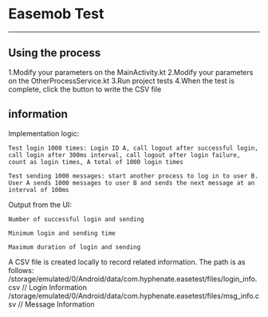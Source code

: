# Easemob Test
--------
## Using the process
1.Modify your parameters on the MainActivity.kt
2.Modify your parameters on the OtherProcessService.kt
3.Run project tests
4.When the test is complete, click the button to write the CSV file

## information
   
Implementation logic:

    Test login 1000 times: Login ID A, call logout after successful login, call login after 300ms interval, call logout after login failure, count as login times, A total of 1000 login times

    Test sending 1000 messages: start another process to log in to user B. User A sends 1000 messages to user B and sends the next message at an interval of 100ms


Output from the UI:

    Number of successful login and sending

    Minimum login and sending time

    Maximum duration of login and sending

A CSV file is created locally to record related information. The path is as follows:
    /storage/emulated/0/Android/data/com.hyphenate.easetest/files/login_info.csv 	// Login Information
    /storage/emulated/0/Android/data/com.hyphenate.easetest/files/msg_info.csv		// Message Information
